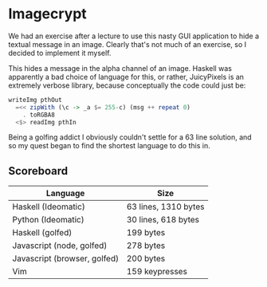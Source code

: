 # Imagecrypt

We had an exercise after a lecture to use this nasty GUI application to hide a textual message in an image. Clearly that's not much of an exercise, so I decided to implement it myself.

This hides a message in the alpha channel of an image. Haskell was apparently a bad choice of language for this, or rather, JuicyPixels is an extremely verbose library, because conceptually the code could just be:

```haskell
writeImg pthOut
  =<< zipWith (\c -> _a $= 255-c) (msg ++ repeat 0)
    . toRGBA8
  <$> readImg pthIn
```

Being a golfing addict I obviously couldn't settle for a 63 line solution, and so my quest began to find the shortest language to do this in.

## Scoreboard
| Language                     | Size                 |
| ---------------------------- | -------------------- |
| Haskell (Ideomatic)          | 63 lines, 1310 bytes |
| Python (Ideomatic)           | 30 lines, 618 bytes  |
| Haskell (golfed)             | 199 bytes            |
| Javascript (node, golfed)    | 278 bytes            |
| Javascript (browser, golfed) | 200 bytes            |
| Vim                          | 159 keypresses       |
